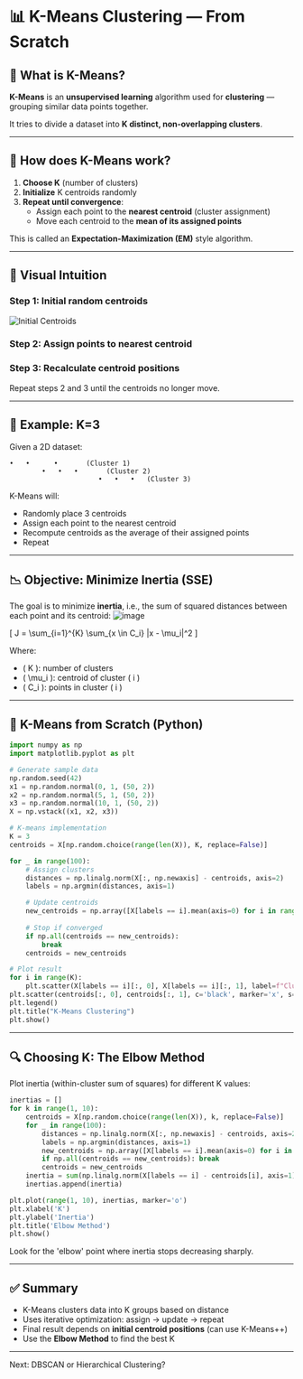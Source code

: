 # 📊 K-Means Clustering — From Scratch 

## 🧠 What is K-Means? 
  
**K-Means** is an **unsupervised learning** algorithm used for **clustering** — grouping similar data points together.

It tries to divide a dataset into **K distinct, non-overlapping clusters**.

---

## 🧮 How does K-Means work?

1. **Choose K** (number of clusters)
2. **Initialize** K centroids randomly
3. **Repeat until convergence**:
   - Assign each point to the **nearest centroid** (cluster assignment)
   - Move each centroid to the **mean of its assigned points**

This is called an **Expectation-Maximization (EM)** style algorithm.

---

## 📌 Visual Intuition

### Step 1: Initial random centroids
![Initial Centroids](https://upload.wikimedia.org/wikipedia/commons/thumb/e/ea/K-means_convergence.gif/400px-K-means_convergence.gif)

### Step 2: Assign points to nearest centroid

### Step 3: Recalculate centroid positions

Repeat steps 2 and 3 until the centroids no longer move.

---

## 🧾 Example: K=3

Given a 2D dataset:

```
•   •      •       (Cluster 1)
        •   •   •       (Cluster 2)
                      •   •   •   (Cluster 3)
```
K-Means will:
- Randomly place 3 centroids
- Assign each point to the nearest centroid
- Recompute centroids as the average of their assigned points
- Repeat

---

## 📉 Objective: Minimize Inertia (SSE)

The goal is to minimize **inertia**, i.e., the sum of squared distances between each point and its centroid:
![image](https://github.com/user-attachments/assets/f94c25fb-8f12-4a79-8f22-d989dcde2063)

\[
J = \sum_{i=1}^{K} \sum_{x \in C_i} \|x - \mu_i\|^2
\]

Where:
- \( K \): number of clusters
- \( \mu_i \): centroid of cluster \( i \)
- \( C_i \): points in cluster \( i \)

---

## 🧮 K-Means from Scratch (Python)

```python
import numpy as np
import matplotlib.pyplot as plt

# Generate sample data
np.random.seed(42)
x1 = np.random.normal(0, 1, (50, 2))
x2 = np.random.normal(5, 1, (50, 2))
x3 = np.random.normal(10, 1, (50, 2))
X = np.vstack((x1, x2, x3))

# K-means implementation
K = 3
centroids = X[np.random.choice(range(len(X)), K, replace=False)]

for _ in range(100):
    # Assign clusters
    distances = np.linalg.norm(X[:, np.newaxis] - centroids, axis=2)
    labels = np.argmin(distances, axis=1)

    # Update centroids
    new_centroids = np.array([X[labels == i].mean(axis=0) for i in range(K)])
    
    # Stop if converged
    if np.all(centroids == new_centroids):
        break
    centroids = new_centroids

# Plot result
for i in range(K):
    plt.scatter(X[labels == i][:, 0], X[labels == i][:, 1], label=f"Cluster {i+1}")
plt.scatter(centroids[:, 0], centroids[:, 1], c='black', marker='x', s=100, label='Centroids')
plt.legend()
plt.title("K-Means Clustering")
plt.show()
```

---

## 🔍 Choosing K: The Elbow Method

Plot inertia (within-cluster sum of squares) for different K values:

```python
inertias = []
for k in range(1, 10):
    centroids = X[np.random.choice(range(len(X)), k, replace=False)]
    for _ in range(100):
        distances = np.linalg.norm(X[:, np.newaxis] - centroids, axis=2)
        labels = np.argmin(distances, axis=1)
        new_centroids = np.array([X[labels == i].mean(axis=0) for i in range(k)])
        if np.all(centroids == new_centroids): break
        centroids = new_centroids
    inertia = sum(np.linalg.norm(X[labels == i] - centroids[i], axis=1).sum() for i in range(k))
    inertias.append(inertia)

plt.plot(range(1, 10), inertias, marker='o')
plt.xlabel('K')
plt.ylabel('Inertia')
plt.title('Elbow Method')
plt.show()
```

Look for the 'elbow' point where inertia stops decreasing sharply.

---

## ✅ Summary

- K-Means clusters data into K groups based on distance
- Uses iterative optimization: assign → update → repeat
- Final result depends on **initial centroid positions** (can use K-Means++)
- Use the **Elbow Method** to find the best K

---

Next: DBSCAN or Hierarchical Clustering?

